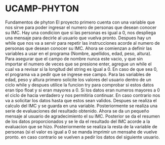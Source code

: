 # UCAMP-PHYTON
Fundamentos de phyton
El proyecto primero cuenta con una variable que nos sirve para poder ingresar el numero de personas que desean conocer su IMC.
Hay una condicion que si las personas es igual a 0, nos despliega una mensaje para decirle al usuario que vuelva pronto. 
Despues hay un while que nos va a servir para repetir las instrucciones acorde al numero de personas que desean conocer su IMC.
Ahora se comienzan a definir las variables a usar en el programa (Nombre, apellidos, edad, peso, altura).
Para asegurar que el campo de nombre nunca este vacio, y que sin importar el numero de veces que se presione enter, agregue un while el cual va a revisar 
si la longitud del string es igual a 0. En caso de que sea 0, el programa va a pedir que se ingrese ese campo. 
Para las variables de edad, peso y altura primero solicite los valores del usuario dentro de un ciclo while y despues utilice la funcion try para comprobar si estos datos eran tipo float
y si eran mayores a 0. Si los datos eran numeros mayores a 0 el ciclo de hacia verdadero y nos permitiria continuar. En caso contrario nos va a solicitar los datos 
hasta que estos sean validos.
Despues se realiza el calculo del IMC y se guarda en una variable. 
Posteriormente se realiza una serie de evaluaciones del resultado obtenido.
Ahora se da un pequeño mensaje al usuario de agradecimiento el su IMC. 
Posterior se da el resumen de los datos proporcionados y se le da el resultado del IMC acorde a la evaluacion que se hizo. 
Posteriormente se realiza la resta de la variable  de personas (si el valor es igual a 0 se manda imprimir un mensahe de vuelve pronto. en caso contrario se vuelven a pedir los datos del siguiente usuario.
